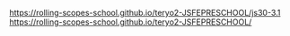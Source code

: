 https://rolling-scopes-school.github.io/teryo2-JSFEPRESCHOOL/js30-3.1 https://rolling-scopes-school.github.io/teryo2-JSFEPRESCHOOL/